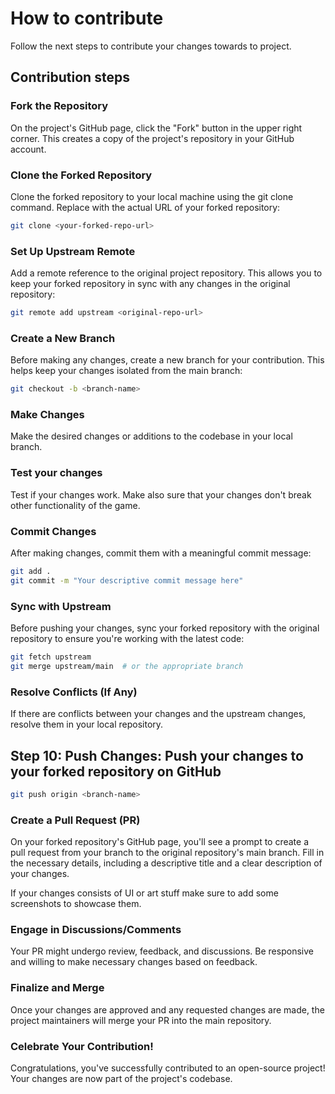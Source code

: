 # How to contribute
Follow the next steps to contribute your changes towards to project.

## Contribution steps

### Fork the Repository

On the project's GitHub page, click the "Fork" button in the upper right corner. This creates a copy of the project's repository in your GitHub account.

### Clone the Forked Repository

Clone the forked repository to your local machine using the git clone command. Replace <your-forked-repo-url> with the actual URL of your forked repository:

```bash
git clone <your-forked-repo-url>
```

### Set Up Upstream Remote

Add a remote reference to the original project repository. This allows you to keep your forked repository in sync with any changes in the original repository:

```bash
git remote add upstream <original-repo-url>
```

### Create a New Branch

Before making any changes, create a new branch for your contribution. This helps keep your changes isolated from the main branch:

```bash
git checkout -b <branch-name>
```

### Make Changes

Make the desired changes or additions to the codebase in your local branch.

### Test your changes

Test if your changes work. Make also sure that your changes don't break other functionality of the game.
   
### Commit Changes

After making changes, commit them with a meaningful commit message:

```bash
git add .
git commit -m "Your descriptive commit message here"
```

### Sync with Upstream

Before pushing your changes, sync your forked repository with the original repository to ensure you're working with the latest code:

```bash
git fetch upstream
git merge upstream/main  # or the appropriate branch
```

### Resolve Conflicts (If Any)

If there are conflicts between your changes and the upstream changes, resolve them in your local repository.

## Step 10: Push Changes: Push your changes to your forked repository on GitHub

```bash
git push origin <branch-name>
```

### Create a Pull Request (PR)

On your forked repository's GitHub page, you'll see a prompt to create a pull request from your branch to the original repository's main branch. Fill in the necessary details, including a descriptive title and a clear description of your changes.

If your changes consists of UI or art stuff make sure to add some screenshots to showcase them.

### Engage in Discussions/Comments

Your PR might undergo review, feedback, and discussions. Be responsive and willing to make necessary changes based on feedback.

### Finalize and Merge

Once your changes are approved and any requested changes are made, the project maintainers will merge your PR into the main repository.

### Celebrate Your Contribution!

Congratulations, you've successfully contributed to an open-source project! Your changes are now part of the project's codebase.
